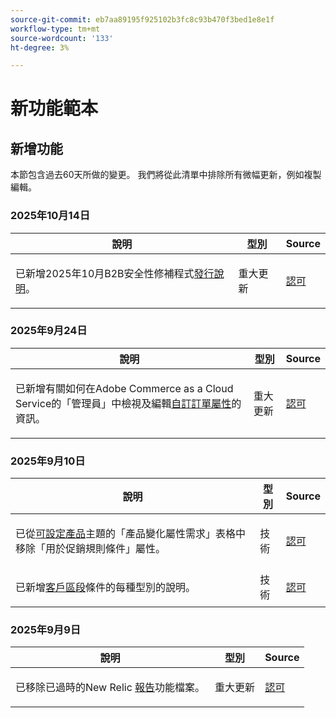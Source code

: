 ```yaml
---
source-git-commit: eb7aa89195f925102b3fc8c93b470f3bed1e8e1f
workflow-type: tm+mt
source-wordcount: '133'
ht-degree: 3%

---
```

# 新功能範本

## 新增功能

本節包含過去60天所做的變更。 我們將從此清單中排除所有微幅更新，例如複製編輯。

### 2025年10月14日

<table style="table-layout:auto;">
  <thead>
    <tr>
      <th>說明</th>
      <th>型別</th>
      <th>Source</th>
    </tr>
  </thead>
  <tbody>
    <tr>
      <td><p>已新增2025年10月B2B安全性修補程式<a href="https://experienceleague.adobe.com/en/docs/commerce-admin/b2b/release-notes">發行說明</a>。</p>
</td>
      <td>
        重大更新
      </td>
      <td><a href="https://github.com/AdobeDocs/commerce-admin.en/commit/86cc342b9e210b706ee7f37d9db551c17f3af944">認可</a></td>
    </tr>
  </tbody>
</table>

### 2025年9月24日

<table style="table-layout:auto;">
  <thead>
    <tr>
      <th>說明</th>
      <th>型別</th>
      <th>Source</th>
    </tr>
  </thead>
  <tbody>
    <tr>
      <td><p>已新增有關如何在Adobe Commerce as a Cloud Service的「管理員」中檢視及編輯<a href="https://experienceleague.adobe.com/en/docs/commerce-admin/stores-sales/order-management/orders/order-processing#custom-order-attributes">自訂訂單屬性</a>的資訊。</p>
</td>
      <td>
        重大更新
      </td>
      <td><a href="https://github.com/AdobeDocs/commerce-admin.en/commit/68c4c836d0e6dfff1f397dcc93368f8daac774f3">認可</a></td>
    </tr>
  </tbody>
</table>

### 2025年9月10日

<table style="table-layout:auto;">
  <thead>
    <tr>
      <th>說明</th>
      <th>型別</th>
      <th>Source</th>
    </tr>
  </thead>
  <tbody>
    <tr>
      <td><p>已從<a href="https://experienceleague.adobe.com/en/docs/commerce-admin/catalog/products/types/product-create-configurable#product-variation-attribute-requirements">可設定產品</a>主題的「產品變化屬性需求」表格中移除「用於促銷規則條件」屬性。</p>
</td>
      <td>
        技術
      </td>
      <td><a href="https://github.com/AdobeDocs/commerce-admin.en/commit/7035acbe2b974ab8bdb4904e769856f0646211ea">認可</a></td>
    </tr>
    <tr>
      <td><p>已新增<a href="https://experienceleague.adobe.com/en/docs/commerce-admin/customers/segments/customer-segment-create">客戶區段</a>條件的每種型別的說明。</p>
</td>
      <td>
        技術
      </td>
      <td><a href="https://github.com/AdobeDocs/commerce-admin.en/commit/3caa8f3067d534d46e4dafb5731df200723216f8">認可</a></td>
    </tr>
  </tbody>
</table>

### 2025年9月9日

<table style="table-layout:auto;">
  <thead>
    <tr>
      <th>說明</th>
      <th>型別</th>
      <th>Source</th>
    </tr>
  </thead>
  <tbody>
    <tr>
      <td><p>已移除已過時的New Relic <a href="https://experienceleague.adobe.com/en/docs/commerce-admin/start/reporting/new-relic-reporting">報告</a>功能檔案。</p>
</td>
      <td>
        重大更新
      </td>
      <td><a href="https://github.com/AdobeDocs/commerce-admin.en/commit/066bcb5b86cfcf5ecb8a6384e6023fd839c4dfcb">認可</a></td>
    </tr>
  </tbody>
</table>
